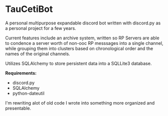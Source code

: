 # TauCetiBot


A personal multipurpose expandable discord bot written with discord.py as a personal project for a few years.  
 
Current features include an archive system, written so RP Servers are able to condence a server worth of non-ooc RP messsages into a single channel, while grouping them into clusters based on chronological order and the names of the original channels.


Utilizes SQLAlchemy to store persistent data into a SQLLite3 database.

**Requirements:**
 + discord.py
 + SQLAlchemy
 + python-dateutil

I'm rewriting alot of old code I wrote into something more organized and presentable.

